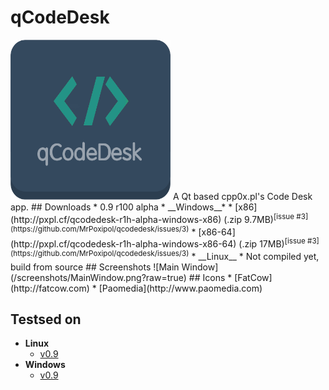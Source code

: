 # qCodeDesk

<img src="/res/qCodeDesk.png?raw=true" width="256" height="256" alt="qCodeDesk logo"/>
A Qt based cpp0x.pl's Code Desk app.
## Downloads
* 0.9 r100 alpha
  * __Windows__*
    * [x86](http://pxpl.cf/qcodedesk-r1h-alpha-windows-x86) (.zip 9.7MB)<sup>[issue #3](https://github.com/MrPoxipol/qcodedesk/issues/3)</sup>
    * [x86-64](http://pxpl.cf/qcodedesk-r1h-alpha-windows-x86-64) (.zip 17MB)<sup>[issue #3](https://github.com/MrPoxipol/qcodedesk/issues/3)</sup>
  * __Linux__
    * Not compiled yet, build from source
## Screenshots
![Main Window](/screenshots/MainWindow.png?raw=true)
## Icons
* [FatCow](http://fatcow.com)
* [Paomedia](http://www.paomedia.com)

## Testsed on
* __Linux__
  * [v0.9](https://github.com/MrPoxipol/qcodedesk/wiki/Tests-Linux-v0.9)
* __Windows__
  * [v0.9](https://github.com/MrPoxipol/qcodedesk/wiki/Tests-Windows-v0.9)
